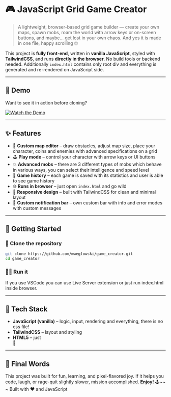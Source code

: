 # 🎮 JavaScript Grid Game Creator

> A lightweight, browser-based grid game builder — create your own maps, spawn mobs, roam the world with arrow keys or on-screen buttons, and maybe… get lost in your own chaos. And yes it is made in one file, happy scrolling 🤓

This project is **fully front-end**, written in **vanilla JavaScript**, styled with **TailwindCSS**, and runs **directly in the browser**. No build tools or backend needed. Additionally ```index.html``` contains only root div and everything is generated and re-rendered on JavaScript side.

---

## 🎥 Demo

Want to see it in action before cloning?

[![Watch the Demo]()]()

---

## ✨ Features

- 🧱 **Custom map editor** – draw obstacles, adjust map size, place your character, coins and enemies with advanced specifications on a grid
- 🕹️ **Play mode** – control your character with arrow keys or UI buttons
- 💥 **Advanced mobs** – there are 3 different types of mobs which behave in various ways, you can select their intelligence and speed level
- 📜 **Game history** – each game is saved with its statistics and user is able to see game history
- 🌐 **Runs in browser** – just open ```index.html``` and go wild
- 🎨 **Responsive design** – built with TailwindCSS for clean and minimal layout
- 💬 **Custom notification bar** – own custom bar with info and error modes with custom messages

---

## 🚀 Getting Started
### 📂 Clone the repository
```bash
git clone https://github.com/mweglowski/game_creator.git
cd game_creator
```
### 🧑‍💻 Run it
If you use VSCode you can use Live Server extension or just run index.html inside browser.

---

## 🔧 Tech Stack

- **JavaScript (vanilla)** – logic, input, rendering and everything, there is no css file!
- **TailwindCSS** – layout and styling
- **HTML5** – just <div class="root"></div> 🙂

---

## 🧙 Final Words

This project was built for fun, learning, and pixel-flavored joy. If it helps you code, laugh, or rage-quit slightly slower, mission accomplished.
**Enjoy!** 🕹️~~
~ Built with ❤️ and JavaScript
